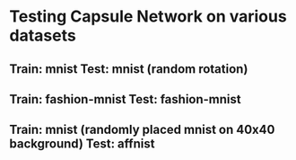 # Testing Capsule Network on various datasets

## Train: mnist Test: mnist (random rotation)

## Train: fashion-mnist Test: fashion-mnist

## Train: mnist (randomly placed mnist on 40x40 background) Test: affnist

